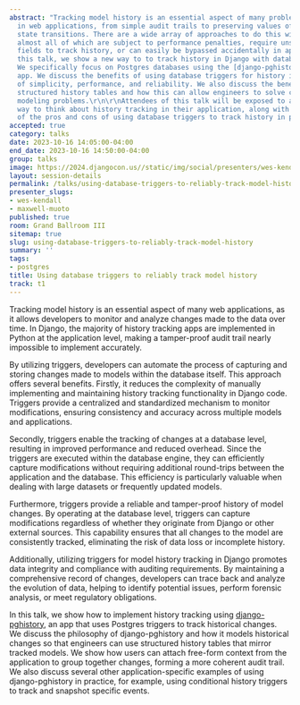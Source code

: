 ```yaml
---
abstract: "Tracking model history is an essential aspect of many problems encountered
  in web applications, from simple audit trails to preserving values of fields during
  state transitions. There are a wide array of approaches to do this with Django apps,
  almost all of which are subject to performance penalties, require unstructured JSON
  fields to track history, or can easily be bypassed accidentally in application code.\r\n\r\nIn
  this talk, we show a new way to to track history in Django with database triggers.
  We specifically focus on Postgres databases using the [django-pghistory](https://github.com/opus10/django-pghistory)
  app. We discuss the benefits of using database triggers for history in the context
  of simplicity, performance, and reliability. We also discuss the benefits of using
  structured history tables and how this can allow engineers to solve complex history-related
  modeling problems.\r\n\r\nAttendees of this talk will be exposed to a totally new
  way to think about history tracking in their application, along with an understanding
  of the pros and cons of using database triggers to track history in practice."
accepted: true
category: talks
date: 2023-10-16 14:05:00-04:00
end_date: 2023-10-16 14:50:00-04:00
group: talks
image: https://2024.djangocon.us//static/img/social/presenters/wes-kendall.png
layout: session-details
permalink: /talks/using-database-triggers-to-reliably-track-model-history/
presenter_slugs:
- wes-kendall
- maxwell-muoto
published: true
room: Grand Ballroom III
sitemap: true
slug: using-database-triggers-to-reliably-track-model-history
summary: ''
tags:
- postgres
title: Using database triggers to reliably track model history
track: t1
---
```


Tracking model history is an essential aspect of many web applications, as it allows developers to monitor and analyze changes made to the data over time. In Django, the majority of history tracking apps are implemented in Python at the application level, making a tamper-proof audit trail nearly impossible to implement accurately.

By utilizing triggers, developers can automate the process of capturing and storing changes made to models within the database itself. This approach offers several benefits. Firstly, it reduces the complexity of manually implementing and maintaining history tracking functionality in Django code. Triggers provide a centralized and standardized mechanism to monitor modifications, ensuring consistency and accuracy across multiple models and applications.

Secondly, triggers enable the tracking of changes at a database level, resulting in improved performance and reduced overhead. Since the triggers are executed within the database engine, they can efficiently capture modifications without requiring additional round-trips between the application and the database. This efficiency is particularly valuable when dealing with large datasets or frequently updated models.

Furthermore, triggers provide a reliable and tamper-proof history of model changes. By operating at the database level, triggers can capture modifications regardless of whether they originate from Django or other external sources. This capability ensures that all changes to the model are consistently tracked, eliminating the risk of data loss or incomplete history.

Additionally, utilizing triggers for model history tracking in Django promotes data integrity and compliance with auditing requirements. By maintaining a comprehensive record of changes, developers can trace back and analyze the evolution of data, helping to identify potential issues, perform forensic analysis, or meet regulatory obligations.

In this talk, we show how to implement history tracking using [django-pghistory](hub.com/opus10/django-pghistory), an app that uses Postgres triggers to track historical changes. We discuss the philosophy of django-pghistory and how it models historical changes so that engineers can use structured history tables that mirror tracked models. We show how users can attach free-form context from the application to group together changes, forming a more coherent audit trail. We also discuss several other application-specific examples of using django-pghistory in practice, for example, using conditional history triggers to track and snapshot specific events.
